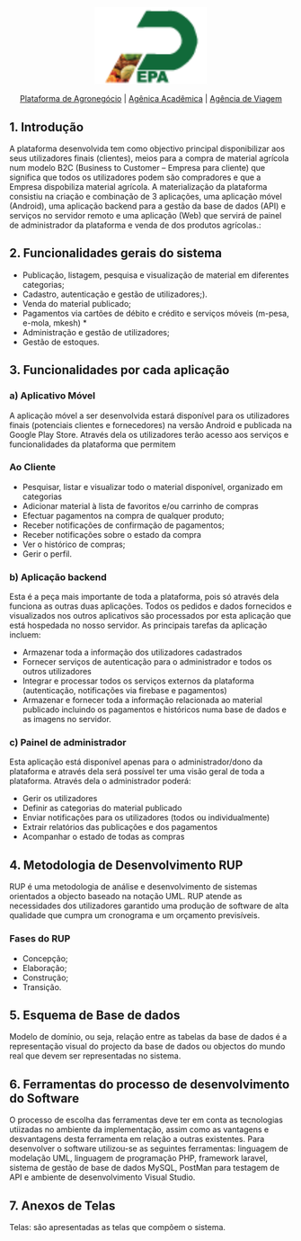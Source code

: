 <p align="center"><a href="http://takeout.firsteducation.edu.mz/" target="_blank"><img src="https://github.com/Edmetrio/Pepa/blob/main/public/assets/images/logo/icons.png" width="200"></a></p>

<p align="center">
<a href="http://pepa.co.mz/">Plataforma de Agronegócio</a>  |
<a href="http://firsteducation.edu.mz/">Agênica Acadêmica</a>  |
<a href="http://www.simaratours.co.mz/">Agência de Viagem</a>
</p>

## 1.   Introdução

A plataforma desenvolvida tem como objectivo principal disponibilizar aos seus utilizadores finais (clientes), meios para a compra de material agrícola num modelo B2C (Business to Customer – Empresa para cliente) que significa que todos os utilizadores podem são compradores e que a Empresa dispobiliza material agrícola. A materialização da plataforma consistiu na criação e combinação de 3 aplicações, uma aplicação móvel (Android), uma aplicação backend para a gestão da base de dados (API) e serviços no servidor remoto e uma aplicação (Web) que servirá de painel de administrador da plataforma e venda de dos produtos agrícolas.:



## 2.	Funcionalidades gerais do sistema

- Publicação, listagem, pesquisa e visualização de material em diferentes categorias;
- Cadastro, autenticação e gestão de utilizadores;).
- Venda do material publicado;
- Pagamentos via cartões de débito e crédito e serviços móveis (m-pesa, e-mola, mkesh) *
- Administração e gestão de utilizadores;
- Gestão de estoques.

## 3.   Funcionalidades por cada aplicação
### a)  Aplicativo Móvel

A aplicação móvel a ser desenvolvida estará disponível para os utilizadores finais (potenciais clientes e fornecedores) na versão Android e publicada na Google Play Store. Através dela os utilizadores terão acesso aos serviços e funcionalidades da plataforma que permitem

### Ao Cliente

- Pesquisar, listar e visualizar todo o material disponível, organizado em categorias
- Adicionar material à lista de favoritos e/ou carrinho de compras
- Efectuar pagamentos na compra de qualquer produto;
- Receber notificações de confirmação de pagamentos;
- Receber notificações sobre o estado da compra
- Ver o histórico de compras;
- Gerir o perfil.

### b) Aplicação backend

Esta é a peça mais importante de toda a plataforma, pois só através dela funciona as outras duas aplicações. Todos os pedidos e dados fornecidos e visualizados nos outros aplicativos são processados por esta aplicação que está hospedada no nosso servidor. As principais tarefas da aplicação incluem:
- Armazenar toda a informação dos utilizadores cadastrados
- Fornecer serviços de autenticação para o administrador e todos os outros utilizadores
- Integrar e processar todos os serviços externos da plataforma (autenticação, notificações via firebase e pagamentos)
- Armazenar e fornecer toda a informação relacionada ao material publicado incluindo os pagamentos e históricos numa base de dados e as imagens no servidor.

### c)	Painel de administrador

Esta aplicação está disponível apenas para o administrador/dono da plataforma e através dela será possível ter uma visão geral de toda a plataforma. Através dela o administrador poderá: 
- Gerir os utilizadores
- Definir as categorias do material publicado 
- Enviar notificações para os utilizadores (todos ou individualmente)
- Extrair relatórios das publicações e dos pagamentos
- Acompanhar o estado de todas as compras


## 4. Metodologia de Desenvolvimento RUP

RUP é uma metodologia de análise e desenvolvimento de sistemas orientados a objecto baseado na notação UML. RUP atende as necessidades dos utilizadores garantido uma produção de software de alta qualidade que cumpra um cronograma e um orçamento previsíveis.

### Fases do RUP
- Concepção;
- Elaboração;
- Construção;
- Transição.


## 5. Esquema de Base de dados
Modelo de domínio, ou seja, relação entre as tabelas da base de dados é a representação visual do projecto da base de dados ou objectos do mundo real que devem ser representadas no sistema.

## 6. Ferramentas do processo de desenvolvimento do Software
O processo de escolha das ferramentas deve ter em conta as tecnologias utiizadas no ambiente da implementação, assim como as vantagens e desvantagens desta ferramenta em relação a outras existentes. Para desenvolver o software utilizou-se as seguintes ferramentas: linguagem de modelação UML, linguagem de programação PHP, framework laravel, sistema de gestão de base de dados MySQL, PostMan para testagem de API e ambiente de desenvolvimento Visual Studio.

## 7. Anexos de Telas
Telas: são apresentadas as telas que compõem o sistema.
